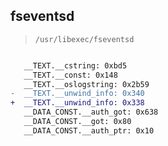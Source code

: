 ## fseventsd

> `/usr/libexec/fseventsd`

```diff

   __TEXT.__cstring: 0xbd5
   __TEXT.__const: 0x148
   __TEXT.__oslogstring: 0x2b59
-  __TEXT.__unwind_info: 0x340
+  __TEXT.__unwind_info: 0x338
   __DATA_CONST.__auth_got: 0x638
   __DATA_CONST.__got: 0x80
   __DATA_CONST.__auth_ptr: 0x10

```
